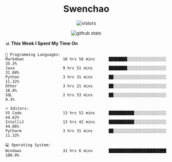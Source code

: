 <h1 align="center">Swenchao</h3>

<p align="center">
  <img src="https://visitor-badge.glitch.me/badge?page_id=Swenchao" alt="vistors" />
</p>

<p align="center">
  <img src="https://github-readme-stats.vercel.app/api?username=Swenchao&count_private=true&show_icons=true&theme=vue-dark&hide_title=true" alt="github stats" />
</p>

<!--START_SECTION:waka-->
📊 **This Week I Spent My Time On** 

```text
💬 Programming Languages: 
Markdown                 10 hrs 58 mins      ████████░░░░░░░░░░░░░░░░░   35.3% 
Java                     9 hrs 51 mins       ████████░░░░░░░░░░░░░░░░░   31.68% 
Python                   3 hrs 31 mins       ██░░░░░░░░░░░░░░░░░░░░░░░   11.32% 
Other                    3 hrs 21 mins       ██░░░░░░░░░░░░░░░░░░░░░░░   10.8% 
SQL                      2 hrs 53 mins       ██░░░░░░░░░░░░░░░░░░░░░░░   9.3%

🔥 Editors: 
VS Code                  13 hrs 52 mins      ███████████░░░░░░░░░░░░░░   44.62% 
IntelliJ                 13 hrs 42 mins      ███████████░░░░░░░░░░░░░░   44.06% 
PyCharm                  3 hrs 31 mins       ██░░░░░░░░░░░░░░░░░░░░░░░   11.32%

💻 Operating System: 
Windows                  31 hrs 6 mins       █████████████████████████   100.0%

```


<!--END_SECTION:waka-->
